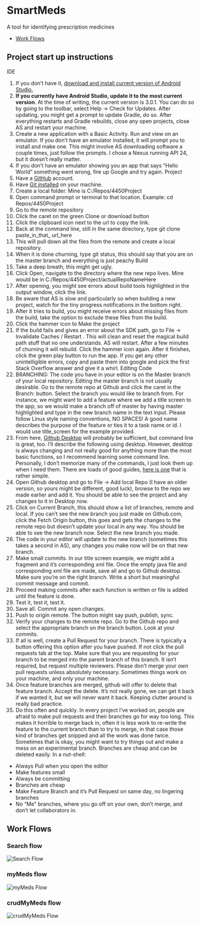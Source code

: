# SmartMeds

A tool for identifying prescription medicines

- [Work Flows](#work-flows)

## Project start up instructions
IDE
1.	If you don’t have it, [download and install current version of Android Studio.](https://developer.android.com/studio/index.html)
2.	**If you currently have Android Studio, update it to the most current version**. At the time of writing, the current version is 3.0.1. You can do so by going to the toolbar, select Help -> Check for Updates. After updating, you might get a prompt to update Gradle, do so. After everything restarts and Gradle rebuilds, close any open projects, close AS and restart your machine. 
3.	Create a new application with a Basic Activity. Run and view on an emulator. If you don’t have an emulator installed, it will prompt you to install and make one. This might involve AS downloading software a couple times, just follow the prompts.  I chose a Nexus running API 24, but it doesn’t really matter.
4.	If you don’t have an emulator showing you an app that says “Hello World” something went wrong, fire up Google and try again.
Project
5.	Have a [GitHub](https://github.com) account.
6.	Have [Git installed](https://git-scm.com/) on your machine.
7.	Create a local folder. Mine is C:/Repos/4450Project
8.	Open command prompt or terminal to that location. Example: cd Repos/4450Project
9.	Go to the remote repository
10.	Click the caret on the green Clone or download button
11.	Click the clipboard icon next to the url to copy the link.
12.	Back at the command line, still in the same directory, type git clone paste_in_that_ url_here
13.	This will pull down all the files from the remote and create a local repository.
14.	When it is done churning, type git status, this should say that you are on the master branch and everything is just peachy
Build
15.	Take a deep breath, this might get ugly.
16.	Click Open, navigate to the directory where the new repo lives. Mine would be in C:/Repos/4450Project/actualRepoNameHere
17.	After opening, you might see errors about build tools highlighted in the output window, click the link.
18.	Be aware that AS is slow and particularly so when building a new project, watch for the tiny progress notifications in the bottom right.
19.	After it tries to build, you might receive errors about missing files from the build, take the option to exclude these files from the build.
20.	Click the hammer icon to Make the project
21.	If the build fails and gives an error about the SDK path, go to File -> Invalidate Caches / Restart . This will clean and reset the magical build path stuff that no one understands. AS will restart. After a few minutes of churning it will rebuild. Click the hammer icon again. After it finishes, click the green play button to run the app. If you get any other unintelligible errors, copy and paste them into google and pick the first Stack Overflow answer and give it a whirl. 
Editing Code
22.	BRANCHING: The code you have in your editor is on the Master branch of your local repository. Editing the master branch is not usually desirable. Go to the remote repo at Github and click the caret in the Branch: button. Select the branch you would like to branch from. For instance, we might want to add a feature where we add a title screen to the app, so we would make a branch off of master by having master highlighted and type in the new branch name in the text input. Please follow Linux style naming conventions, NO SPACES!  A good name describes the purpose of the feature or ties it to a task name or id. I would use title_screen for the example provided.
23.	From here, [Github Desktop](https://desktop.github.com/) will probably be sufficient, but command line is great, too. I’ll describe the following using desktop. However, desktop is always changing and not really good for anything more than the most basic functions, so I recommend learning some command line. Personally, I don’t memorize many of the commands, I just look them up when I need them. There are loads of good guides, [here is one](http://rogerdudler.github.io/git-guide/) that is rather simple.
24.	Open Github desktop and go to File -> Add local Repo (I have an older version, so yours might be different, good luck), browse to the repo we made earlier and add it. You should be able to see the project and any changes to it in Desktop now. 
25.	Click on Current Branch, this should show a list of branches, remote and local. If you can’t see the new branch you just made on Github.com, click the Fetch Origin button, this goes and gets the changes to the remote repo but doesn’t update your local in any way. You should be able to see the new branch now. Select the new branch you made.
26.	The code in your editor will update to the new branch (sometimes this takes a second in AS), any changes you make now will be on that new branch. 
27.	Make small commits. In our title screen example, we might add a fragment and it’s corresponding xml file. Once the empty java file and corresponding xml file are made, save all and go to Github desktop. Make sure you’re on the right branch. Write a short but meaningful commit message and commit.
28.	Proceed making commits after each function is written or file is added until the feature is done. 
29.	Test it, test it, test it. 
30.	Save all. Commit any open changes.
31.	Push to origin remote. The button might say push, publish, sync.
32.	Verify your changes to the remote repo. Go to the Github repo and select the appropriate branch on the branch button. Look at your commits.
33.	If all is well, create a Pull Request for your branch. There is typically a button offering this option after you have pushed. If not click the pull requests tab at the top. Make sure that you are requesting for your branch to be merged into the parent branch of this branch. It isn’t required, but request multiple reviewers. Please don’t merge your own pull requests unless absolutely necessary. Sometimes things work on your machine, and only your machine. 
34.	Once feature branches are merged, github will offer to delete that feature branch. Accept the delete. It’s not really gone, we can get it back if we wanted it, but we will never want it back. Keeping clutter around is really bad practice.
35.	Do this often and quickly. In every project I’ve worked on, people are afraid to make pull requests and their branches go for way too long. This makes it horrible to merge back in, often it is less work to re-write the feature to the current branch than to try to merge, in that case those kind of branches get snipped and all the work was done twice. Sometimes that is okay, you might want to try things out and make a mess on an experimental branch. Branches are cheap and can be deleted easily. In a nut-shell:
* Always Pull when you open the editor
* Make features small
* Always be committing
* Branches are cheap
* Make Feature Branch and it’s Pull Request on same day, no lingering branches
* No “Me” branches, where you go off on your own, don’t merge, and don’t let collaborators in. 

## Work Flows

### Search flow
![Search Flow](https://raw.githubusercontent.com/stv2pointo/smart_meds/master/docImages/search.png)
### myMeds flow
![myMeds Flow](https://raw.githubusercontent.com/stv2pointo/smart_meds/master/docImages/myMeds.png)
### crudMyMeds flow
![crudMyMeds Flow](https://raw.githubusercontent.com/stv2pointo/smart_meds/master/docImages/crudMyMeds.png)
